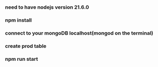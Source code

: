 ### need to have nodejs version 21.6.0
### npm install
### connect to your mongoDB localhost(mongod on the terminal)
### create prod table
### npm run start
